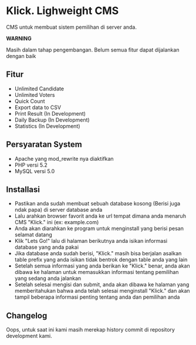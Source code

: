 Klick. Lighweight CMS
======================

CMS untuk membuat sistem pemilihan di server anda.

**WARNING**

Masih dalam tahap pengembangan. Belum semua fitur dapat dijalankan dengan baik

Fitur
------

- Unlimited Candidate 
- Unlimited Voters 
- Quick Count 
- Export data to CSV 
- Print Result (In Development)
- Daily Backup (In Development)
- Statistics (In Development)

Persyaratan System
-------------------

- Apache yang mod_rewrite nya diaktifkan
- PHP versi 5.2
- MySQL versi 5.0

Installasi
-----------

- Pastikan anda sudah membuat sebuah database kosong (Berisi juga ndak papa) di server database anda
- Lalu arahkan browser favorit anda ke url tempat dimana anda menaruh CMS "Klick." ini (ex: example.com)
- Anda akan diarahkan ke program untuk menginstall yang berisi pesan selamat datang
- Klik "Lets Go!" lalu di halaman berikutnya anda isikan informasi database yang anda pakai
- Jika database anda sudah berisi, "Klick." masih bisa berjalan asalkan table prefix yang anda isikan tidak bentrok   dengan table anda yang lain
- Setelah semua informasi yang anda berikan ke "Klick." benar, anda akan dibawa ke halaman untuk memasukkan informasi tentang pemilihan yang sedang anda jalankan
- Setelah selesai mengisi dan submit, anda akan dibawa ke halaman yang memberitahukan bahwa anda telah selesai menginstall "Klick." dan akan tampil beberapa informasi penting tentang anda dan pemilihan anda


Changelog
----------

Oops, untuk saat ini kami masih merekap history commit di repository development kami.
